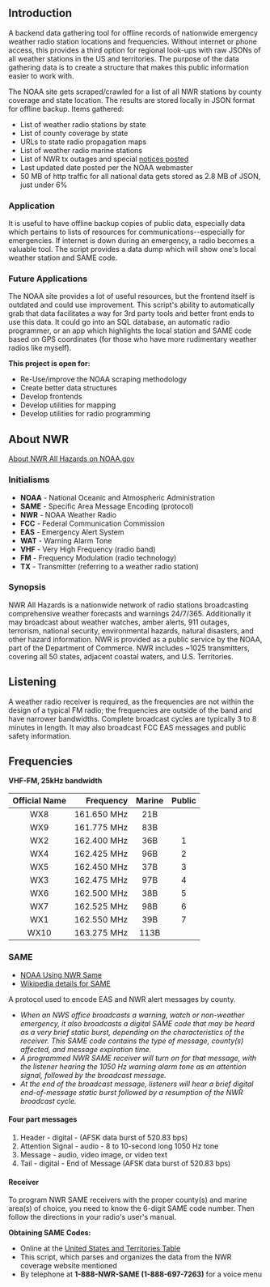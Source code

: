 ## Introduction

A backend data gathering tool for offline records of nationwide emergency weather radio station locations and frequencies. Without internet or phone access, this provides a third option for regional look-ups with raw JSONs of all weather stations in the US and territories. The purpose of the data gathering data is to create a structure that makes this public information easier to work with.

The NOAA site gets scraped/crawled for a list of all NWR stations by county coverage and state location. The results are stored locally in JSON format for offline backup. Items gathered:

- List of weather radio stations by state
- List of county coverage by state
- URLs to state radio propagation maps
- List of weather radio marine stations
- List of NWR tx outages and special [notices posted](http://www.nws.noaa.gov/nwr/outages/outages.php)
- Last updated date posted per the NOAA webmaster
- 50 MB of http traffic for all national data gets stored as 2.8 MB of JSON, just under 6%

### Application

It is useful to have offline backup copies of public data, especially data which pertains to lists of resources for communications--especially for emergencies. If internet is down during an emergency, a radio becomes a valuable tool. The script provides a data dump which will show one's local weather station and SAME code.

### Future Applications

The NOAA site provides a lot of useful resources, but the frontend itself is outdated and could use improvement. This script's ability to automatically grab that data facilitates a way for 3rd party tools and  better front ends to use this data. It could go into an SQL database, an automatic radio programmer, or an app which highlights the local station and SAME code based on GPS coordinates (for those who have more rudimentary weather radios like myself).

**This project is open for:**
- Re-Use/improve the NOAA scraping methodology
- Create better data structures
- Develop frontends
- Develop utilities for mapping
- Develop utilities for radio programming

## About NWR

[About NWR All Hazards on NOAA.gov](http://www.nws.noaa.gov/nwr/index.php)

### Initialisms
- **NOAA** - National Oceanic and Atmospheric Administration
- **SAME** - Specific Area Message Encoding (protocol)
- **NWR** - NOAA Weather Radio
- **FCC** - Federal Communication Commission
- **EAS** - Emergency Alert System
- **WAT** - Warning Alarm Tone
- **VHF** - Very High Frequency (radio band)
- **FM** - Frequency Modulation (radio technology)
- **TX** - Transmitter (referring to a weather radio station)

### Synopsis

NWR All Hazards is a nationwide network of radio stations broadcasting comprehensive weather forecasts and warnings 24/7/365. Additionally it may broadcast about weather watches, amber alerts, 911 outages, terrorism, national security, environmental hazards, natural disasters, and other hazard information. NWR is provided as a public service by the NOAA, part of the Department of Commerce. NWR includes ~1025 transmitters, covering all 50 states, adjacent coastal waters, and U.S. Territories.

## Listening

A weather radio receiver is required, as the frequencies are not within the design of a typical FM radio; the frequencies are outside of the band and have narrower bandwidths. Complete broadcast cycles are typically 3 to 8 minutes in length. It may also broadcast FCC EAS messages and public safety information.

## Frequencies

**VHF-FM, 25kHz bandwidth**

| Official Name |   Frequency | Marine | Public |
|:-------------:|------------:|:------:|:------:|
|      WX8      | 161.650 MHz |    21B |        |
|      WX9      | 161.775 MHz |    83B |        |
|      WX2      | 162.400 MHz |    36B |    1   |
|      WX4      | 162.425 MHz |    96B |    2   |
|      WX5      | 162.450 MHz |    37B |    3   |
|      WX3      | 162.475 MHz |    97B |    4   |
|      WX6      | 162.500 MHz |    38B |    5   |
|      WX7      | 162.525 MHz |    98B |    6   |
|      WX1      | 162.550 MHz |    39B |    7   |
|      WX10     | 163.275 MHz |   113B |        |

### SAME

- [NOAA Using NWR Same](http://www.nws.noaa.gov/nwr/info/usingsame.html)
- [Wikipedia details for SAME](https://en.wikipedia.org/wiki/Specific_Area_Message_Encoding)

A protocol used to encode EAS and NWR alert messages by county.

- *When an NWS office broadcasts a warning, watch or non-weather emergency, it also broadcasts a digital SAME code that may be heard as a very brief static burst, depending on the characteristics of the receiver. This SAME code contains the type of message, county(s) affected, and message expiration time.*
- *A programmed NWR SAME receiver will turn on for that message, with the listener hearing the 1050 Hz warning alarm tone as an attention signal, followed by the broadcast message.*
- *At the end of the broadcast message, listeners will hear a brief digital end-of-message static burst followed by a resumption of the NWR broadcast cycle.*

#### Four part messages

1. Header - digital - (AFSK data burst of 520.83 bps)
2. Attention Signal - audio - 8 to 10-second long 1050 Hz tone
3. Message - audio, video image, or video text
4. Tail - digital - End of Message (AFSK data burst of 520.83 bps)

#### Receiver

To program NWR SAME receivers with the proper county(s) and marine area(s) of choice, you need to know the 6-digit SAME code number. Then follow the directions in your radio's user's manual.

**Obtaining SAME Codes:**
- Online at the [United States and Territories Table](http://www.nws.noaa.gov/nwr/coverage/county_coverage.html)
- This script, which parses and organizes the data from the NWR coverage website mentioned
- By telephone at **1-888-NWR-SAME (1-888-697-7263)** for a voice menu

